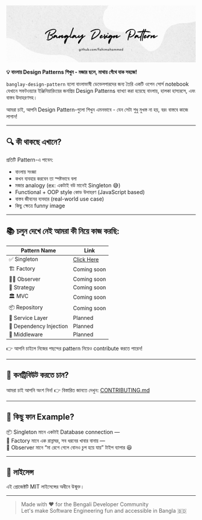 ![Banglay-Design-Pattern](./assets/banglay-design-pattern.png)

**💡 বাংলায় Design Patterns শিখুন - মজার ছলে, মাথায় গেঁথে যাক সহজে!**

`banglay-design-pattern` হলো বাংলাভাষী ডেভেলপারদের জন্য তৈরি একটি ওপেন সোর্স notebook যেখানে সফটওয়্যার ইঞ্জিনিয়ারিংয়ের জনপ্রিয় Design Patterns ব্যাখ্যা করা হয়েছে বাংলায়, হালকা হাস্যরসে, এবং বাস্তব উদাহরণসহ।

আমরা চাই, আপনি Design Pattern-গুলো শিখুন এমনভাবে - যেন সেটা শুধু মুখস্ত না হয়, বরং বাস্তবে কাজে লাগান!

---

## 🔍 কী থাকছে এখানে?

প্রতিটি Pattern-এ পাবেন:

- বাংলায় সংজ্ঞা  
- কখন ব্যবহার করবেন তা স্পষ্টভাবে বলা  
- মজার analogy (ex: একটাই বউ মানেই Singleton 😅)  
- Functional + OOP style কোড উদাহরণ (JavaScript based)  
- বাস্তব জীবনের ব্যবহার (real-world use case)  
- কিছু ক্ষেত্রে funny image 

---

## 📚 চলুন দেখে নেই আমরা কী নিয়ে কাজ করছি:

| Pattern Name           | Link     |
|------------------------|------------|
| ✅ Singleton            | [Click Here](./patterns/singleton.md)   |
| 🏗️ Factory             | Coming soon |
| 🕵️‍♂️ Observer          | Coming soon |
| 🧠 Strategy             | Coming soon |
| 🏛️ MVC                 | Coming soon |
| 📦 Repository          | Coming soon |
| 🧼 Service Layer       | Planned    |
| 🧪 Dependency Injection| Planned    |
| 🔁 Middleware           | Planned    |

👉 আপনি চাইলে নিজের পছন্দের pattern নিয়েও contribute করতে পারেন! 

---

## 🤝 কনট্রিবিউট করতে চান?

আমরা চাই আপনি অংশ নিন! 
👉 বিস্তারিত জানতে দেখুন: [CONTRIBUTING.md](./CONTRIBUTING.md)

---

## 📸 কিছু ফান Example?

📦 Singleton মানে একটাই Database connection —  
🔁 Factory মানে এক রান্নাঘর, সব ধরনের খাবার বানায় —  
👀 Observer মানে “মা রেগে গেলে বোনও চুপ হয়ে যায়” টাইপ ব্যাপার 😆

---

## 📜 লাইসেন্স

এই প্রোজেক্টটি MIT লাইসেন্সের অধীনে উন্মুক্ত।

---

> Made with ❤️ for the Bengali Developer Community  
> Let's make Software Engineering fun and accessible in Bangla 🇧🇩
